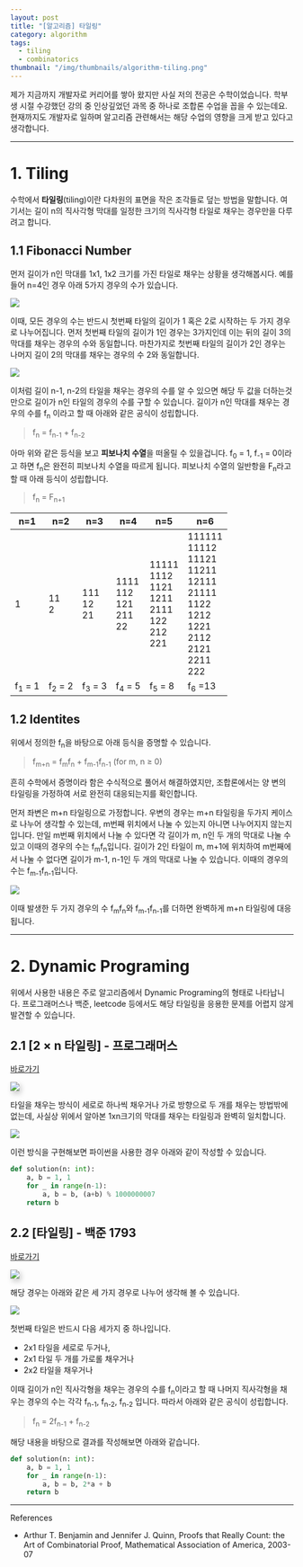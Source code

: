 ```yaml
---
layout: post
title: "[알고리즘] 타일링" 
category: algorithm
tags:
  - tiling
  - combinatorics
thumbnail: "/img/thumbnails/algorithm-tiling.png"
---
```


제가 지금까지 개발자로 커리어를 쌓아 왔지만 사실 저의 전공은 수학이었습니다.
학부생 시절 수강했던 강의 중 인상깊었던 과목 중 하나로 조합론 수업을 꼽을 수 있는데요.
현재까지도 개발자로 일하며 알고리즘 관련해서는 해당 수업의 영향을 크게 받고 있다고 생각합니다.

---

# 1. Tiling

수학에서 **타일링**(tiling)이란 다차원의 표면을 작은 조각들로 덮는 방법을 말합니다. 
여기서는 길이 n의 직사각형 막대를 일정한 크기의 직사각형 타일로 채우는 경우만을 다루려고 합니다.

## 1.1 Fibonacci Number

먼저 길이가 n인 막대를 1x1, 1x2 크기를 가진 타일로 채우는 상황을 생각해봅시다.
예를 들어 n=4인 경우 아래 5가지 경우의 수가 있습니다.

<img src="/img/posts/algorithm-tiling-example.png" style="max-width:540px"/>

이때, 모든 경우의 수는 반드시 첫번째 타일의 길이가 1 혹은 2로 시작하는 두 가지 경우로 나누어집니다.
먼저 첫번째 타일의 길이가 1인 경우는 3가지인데 이는 뒤의 길이 3의 막대를 채우는 경우의 수와 동일합니다.
마찬가지로 첫번째 타일의 길이가 2인 경우는 나머지 길이 2의 막대를 채우는 경우의 수 2와 동일합니다.

<img src="/img/posts/algorithm-tiling-divide.png" style="max-width:540px"/>

이처럼 길이 n-1, n-2의 타일을 채우는 경우의 수를 알 수 있으면 해당 두 값을 더하는것 만으로 길이가 n인 타일의 경우의 수를 구할 수 있습니다.
길이가 n인 막대를 채우는 경우의 수를 f<sub>n</sub> 이라고 할 때 아래와 같은 공식이 성립합니다.

> f<sub>n</sub> = f<sub>n-1</sub> + f<sub>n-2</sub>

아마 위와 같은 등식을 보고 **피보나치 수열**을 떠올릴 수 있을겁니다.
f<sub>0</sub> = 1, f<sub>-1</sub> = 0이라고 하면 f<sub>n</sub>은 완전히 피보나치 수열을 따르게 됩니다.
피보나치 수열의 일반항을 F<sub>n</sub>라고 할 때 아래 등식이 성립합니다.

> f<sub>n</sub> = F<sub>n+1</sub>

| n=1 | n=2 | n=3 | n=4 | n=5 | n=6
|---|---|---|---|---|---
| 1 | 11<br>2 | 111<br>12<br>21 | 1111<br>112<br>121<br>211<br>22 | 11111<br>1112<br>1121<br>1211<br>2111<br>122<br>212<br>221 | 111111<br>11112<br>11121<br>11211<br>12111<br>21111<br>1122<br>1212<br>1221<br>2112<br>2121<br>2211<br>222
| f<sub>1</sub> = 1 | f<sub>2</sub> = 2 | f<sub>3</sub> = 3 | f<sub>4</sub> = 5 | f<sub>5</sub> = 8 | f<sub>6</sub > =13


## 1.2 Identites

위에서 정의한 f<sub>n</sub>을 바탕으로 아래 등식을 증명할 수 있습니다.

> f<sub>m+n</sub> = f<sub>m</sub>f<sub>n</sub> + f<sub>m-1</sub>f<sub>n-1</sub> (for m, n ≥ 0)

흔히 수학에서 증명이라 함은 수식적으로 풀어서 해결하였지만, 조합론에서는 양 변의 타일링을 가정하여 서로 완전히 대응되는지를 확인합니다.

먼저 좌변은 m+n 타일링으로 가정합니다.
우변의 경우는 m+n 타일링을 두가지 케이스로 나누어 생각할 수 있는데, m번째 위치에서 나눌 수 있는지 아니면 나누어지지 않는지 입니다.
만일 m번째 위치에서 나눌 수 있다면 각 길이가 m, n인 두 개의 막대로 나눌 수 있고 이때의 경우의 수는 f<sub>m</sub>f<sub>n</sub>입니다.
길이가 2인 타일이 m, m+1에 위치하여 m번째에서 나눌 수 없다면 길이가 m-1, n-1인 두 개의 막대로 나눌 수 있습니다. 이때의 경우의 수는 f<sub>m-1</sub>f<sub>n-1</sub>입니다.

<img src="/img/posts/algorithm-tiling-identities-mn.png" style="max-width:480px"/>

이때 발생한 두 가지 경우의 수 f<sub>m</sub>f<sub>n</sub>와 f<sub>m-1</sub>f<sub>n-1</sub>를 더하면 완벽하게 m+n 타일링에 대응됩니다.

---

# 2. Dynamic Programing

위에서 사용한 내용은 주로 알고리즘에서 Dynamic Programing의 형태로 나타납니다.
프로그래머스나 백준, leetcode 등에서도 해당 타일링을 응용한 문제를 어렵지 않게 발견할 수 있습니다.

## 2.1 [2 × n 타일링] - 프로그래머스

[바로가기](https://school.programmers.co.kr/learn/courses/30/lessons/12900)

<img src="/img/posts/algorithm-tiling-programers-tiling.png" style="max-width:660px; box-shadow: 3px 5px 10px #CCC"/>

타일을 채우는 방식이 세로로 하나씩 채우거나 가로 방향으로 두 개를 채우는 방법밖에 없는데, 사실상 위에서 알아본 1xn크기의 막대를 채우는 타일링과 완벽히 일치합니다.

<img src="/img/posts/algorithm-tiling-example-2n.png" style="max-width:540px"/>

이런 방식을 구현해보면 파이썬을 사용한 경우 아래와 같이 작성할 수 있습니다.

```python
def solution(n: int):
    a, b = 1, 1
    for _ in range(n-1):
        a, b = b, (a+b) % 1000000007
    return b
```

## 2.2 [타일링] - 백준 1793

[바로가기](https://www.acmicpc.net/problem/1793)

<img src="/img/posts/algorithm-tiling-baekjoon-1793.png" style="max-width:660px; box-shadow: 3px 5px 10px #CCC"/>

해당 경우는 아래와 같은 세 가지 경우로 나누어 생각해 볼 수 있습니다.

<img src="/img/posts/algorithm-tiling-example-2n-2.png" style="max-width:540px"/>

첫번째 타일은 반드시 다음 세가지 중 하나입니다.

- 2x1 타일을 세로로 두거나, 
- 2x1 타일 두 개를 가로롤 채우거나
- 2x2 타일을 채우거나

이때 길이가 n인 직사각형을 채우는 경우의 수를 f<sub>n</sub>이라고 할 때 나머지 직사각형을 채우는 경우의 수는 각각 f<sub>n-1</sub>, f<sub>n-2</sub>, f<sub>n-2</sub> 입니다.
따라서 아래와 같은 공식이 성립합니다.

> f<sub>n</sub> = 2f<sub>n-1</sub> + f<sub>n-2</sub>

해당 내용을 바탕으로 결과를 작성해보면 아래와 같습니다.

```python
def solution(n: int):
    a, b = 1, 1
    for _ in range(n-1):
        a, b = b, 2*a + b
    return b
```

---

References
- Arthur T. Benjamin and Jennifer J. Quinn, Proofs that Really Count: the Art of Combinatorial Proof, Mathematical Association of America, 2003-07
